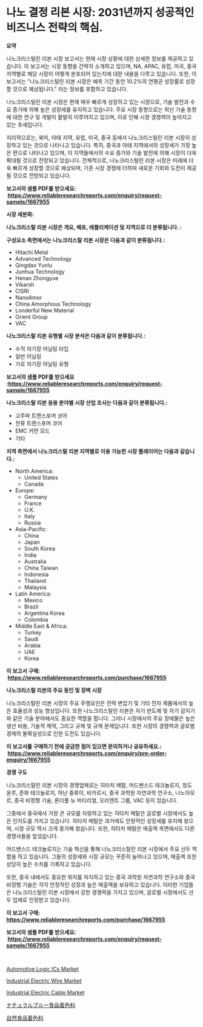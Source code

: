 <p><h1>나노 결정 리본 시장: 2031년까지 성공적인 비즈니스 전략의 핵심.</h1></p><p><strong>요약</strong></p>
<p><p>나노크리스털린 리본 시장 보고서는 현재 시장 상황에 대한 상세한 정보를 제공하고 있습니다. 이 보고서는 시장 동향을 간략히 소개하고 있으며, NA, APAC, 유럽, 미국, 중국 지역별로 해당 시장이 어떻게 분포되어 있는지에 대한 내용을 다루고 있습니다. 또한, 이 보고서는 "나노크리스털린 리본 시장은 예측 기간 동안 10.2%의 연평균 성장률로 성장할 것으로 예상됩니다." 라는 정보를 포함하고 있습니다.</p><p>나노크리스털린 리본 시장은 현재 매우 빠르게 성장하고 있는 시장으로, 기술 발전과 수요 증가에 의해 높은 성장세를 유지하고 있습니다. 주요 시장 동향으로는 최신 기술 동향에 대한 연구 및 개발이 활발히 이루어지고 있으며, 이로 인해 시장 경쟁력이 높아지고 있는 추세입니다.</p><p>지리적으로는, 북미, 아태 지역, 유럽, 미국, 중국 등에서 나노크리스털린 리본 시장이 성장하고 있는 것으로 나타나고 있습니다. 특히, 중국과 아태 지역에서의 성장세가 가장 높은 편으로 나타나고 있으며, 이 지역들에서의 수요 증가와 기술 발전에 의해 시장이 더욱 확대될 것으로 전망되고 있습니다. 전체적으로, 나노크리스털린 리본 시장은 미래에 더욱 빠르게 성장할 것으로 예상되며, 기존 시장 경쟁에 더하여 새로운 기회와 도전이 제공될 것으로 전망되고 있습니다.</p></p>
<p><strong>보고서의 샘플 PDF를 받으세요: &nbsp;<a href="https://www.reliableresearchreports.com/enquiry/request-sample/1667955">https://www.reliableresearchreports.com/enquiry/request-sample/1667955</a></strong></p>
<p><strong>시장 세분화:</strong></p>
<p><strong> 나노크리스탈 리본 시장은 개요, 배포, 애플리케이션 및 지역으로 더 분류됩니다. :</strong></p>
<p><strong>구성요소 측면에서는 나노크리스탈 리본 시장은 다음과 같이 분류됩니다.:</strong></p>
<p><ul><li>Hitachi Metal</li><li>Advanced Technology</li><li>Qingdao Yunlu</li><li>Junhua Technology</li><li>Henan Zhongyue</li><li>Vikarsh</li><li>CISRI</li><li>NanoAmor</li><li>China Amorphous Technology</li><li>Londerful New Material</li><li>Orient Group</li><li>VAC</li></ul></p>
<p><strong> 나노크리스탈 리본 유형별 시장 분석은 다음과 같이 분류됩니다.:</strong></p>
<p><ul><li>수직 자기장 어닐링 타입</li><li>일반 어닐링</li><li>가로 자기장 어닐링 유형</li></ul></p>
<p><strong>보고서의 샘플 PDF를 받으세요 :<a href="https://www.reliableresearchreports.com/enquiry/request-sample/1667955">https://www.reliableresearchreports.com/enquiry/request-sample/1667955</a></strong></p>
<p><strong> 나노크리스탈 리본 응용 분야별 시장 산업 조사는 다음과 같이 분류됩니다.:</strong></p>
<p><ul><li>고주파 트랜스포머 코어</li><li>전류 트랜스포머 코어</li><li>EMC 커먼 모드</li><li>기타</li></ul></p>
<p><strong>지역 측면에서 나노크리스탈 리본 지역별로 이용 가능한 시장 플레이어는 다음과 같습니다.:</strong></p>
<p><ul>
    <li>
        North America:
        <ul>
            <li>United States</li>
            <li>Canada</li>
        </ul>
    </li>
    <li>
        Europe:
        <ul>
            <li>Germany</li>
            <li>France</li>
            <li>U.K.</li>
            <li>Italy</li>
            <li>Russia</li>
        </ul>
    </li>
    <li>
        Asia-Pacific:
        <ul>
            <li>China</li>
            <li>Japan</li>
            <li>South Korea</li>
            <li>India</li>
            <li>Australia</li>
            <li>China Taiwan</li>
            <li>Indonesia</li>
            <li>Thailand</li>
            <li>Malaysia</li>
        </ul>
    </li>
    <li>
        Latin America:
        <ul>
            <li>Mexico</li>
            <li>Brazil</li>
            <li>Argentina Korea</li>
            <li>Colombia</li>
        </ul>
    </li>
    <li>
        Middle East & Africa:
        <ul>
            <li>Turkey</li>
            <li>Saudi</li>
            <li>Arabia</li>
            <li>UAE</li>
            <li>Korea</li>
        </ul>
    </li>
    </ul></p>
<p><strong>이 보고서 구매: &nbsp;<a href="https://www.reliableresearchreports.com/purchase/1667955">https://www.reliableresearchreports.com/purchase/1667955</a></strong></p>
<p><strong>나노크리스탈 리본의 주요 동인 및 장벽 시장</strong></p>
<p><p>나노크리스탈린 리본 시장의 주요 주행요인은 전력 변압기 및 기타 전자 제품에서의 높은 효율성과 성능 향상입니다. 또한 나노크리스탈린 리본은 자기 반도체 및 자기 감지기와 같은 기술 분야에서도 중요한 역할을 합니다. 그러나 시장에서의 주요 장애물은 높은 생산 비용, 기술적 제약, 그리고 규제 및 규제 문제입니다. 또한 시장의 경쟁력과 글로벌 경제의 불확실성으로 인한 도전도 있습니다.</p></p>
<p><strong>이 보고서를 구매하기 전에 궁금한 점이 있으면 문의하거나 공유하세요.: &nbsp;<a href="https://www.reliableresearchreports.com/enquiry/pre-order-enquiry/1667955">https://www.reliableresearchreports.com/enquiry/pre-order-enquiry/1667955</a></strong></p>
<p><strong>경쟁 구도</strong></p>
<p><p>나노크리스탈린 리본 시장의 경쟁업체로는 히타치 메탈, 어드밴스드 테크놀로지, 청도 윤루, 준화 테크놀로지, 허난 중류이, 비카르시, 중국 과학원 자연과학 연구소, 나노아모르, 중국 비정형 기술, 론더풀 뉴 머티리얼, 오리엔트 그룹, VAC 등이 있습니다. </p><p>그중에서 중국에서 가장 큰 규모를 자랑하고 있는 히타치 메탈은 글로벌 시장에서도 높은 인지도를 가지고 있습니다. 히타치 메탈은 과거에도 안정적인 성장세를 유지해 왔으며, 시장 규모 역시 크게 증가해 왔습니다. 또한, 히타치 메탈은 매출액 측면에서도 다른 경쟁사들을 앞섰습니다.</p><p>어드밴스드 테크놀로지는 기술 혁신을 통해 나노크리스탈린 리본 시장에서 주요 선두 역할을 하고 있습니다. 그들의 성장세와 시장 규모는 꾸준히 늘어나고 있으며, 매출액 또한 상당히 높은 수치를 기록하고 있습니다.</p><p>또한, 중국 내에서도 중요한 위치를 차지하고 있는 중국 과학원 자연과학 연구소와 중국 비정형 기술은 각각 안정적인 성장과 높은 매출액을 보유하고 있습니다. 이러한 기업들은 나노크리스탈린 리본 시장에서 강한 경쟁력을 가지고 있으며, 글로벌 시장에서도 선두 업체로 인정받고 있습니다.</p></p>
<p><strong>이 보고서 구매: &nbsp; <a href="https://www.reliableresearchreports.com/purchase/1667955">https://www.reliableresearchreports.com/purchase/1667955</a></strong></p>
<p><strong>보고서의 샘플 PDF를 받으세요: &nbsp;<a href="https://www.reliableresearchreports.com/enquiry/request-sample/1667955">https://www.reliableresearchreports.com/enquiry/request-sample/1667955</a></strong><strong></strong></p>
<p>&nbsp;</p>
<p><p><a href="https://issuu.com/reportprime-2/docs/automotive-logic-ics-market-size-2030.pptx">Automotive Logic ICs Market</a></p><p><a href="https://github.com/jhcraigie/Market-Research-Report-List-2/blob/main/industrial-electric-wire-market.md">Industrial Electric Wire Market</a></p><p><a href="https://github.com/sonuprakash1/Market-Research-Report-List-2/blob/main/industrial-electric-cable-market.md">Industrial Electric Cable Market</a></p><p><a href="https://github.com/xnljig2898992/Market-Research-Report-List-1/blob/main/321648216307.md">ナチュラルブルー食品着色料</a></p><p><a href="https://github.com/adcxff01450218/Market-Research-Report-List-1/blob/main/811895516308.md">自然食品着色料</a></p></p>
